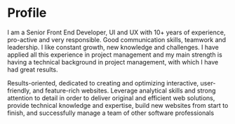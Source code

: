 # Profile
I am a Senior Front End Developer, UI and UX with 10+ years of experience, pro-active and very responsible. Good communication skills, teamwork and leadership. I like constant growth, new knowledge and challenges. I have applied all this experience in project management and my main strength is having a technical background in project management, with which I have had great results.

Results-oriented, dedicated to creating and optimizing interactive, user-friendly, and feature-rich websites. Leverage analytical skills and strong attention to detail in order to deliver original and efficient web solutions, provide technical knowledge and expertise, build new websites from start to finish, and successfully manage a team of other software professionals
